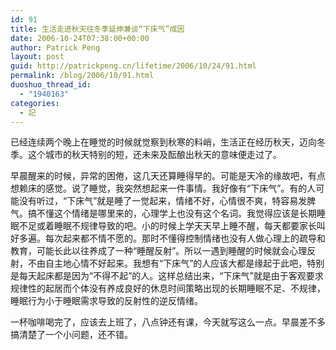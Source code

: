 ```yaml
---
id: 91
title: 生活走进秋天往冬季延伸兼谈“下床气”成因
date: 2006-10-24T07:38:00+00:00
author: Patrick Peng
layout: post
guid: http://patrickpeng.cn/lifetime/2006/10/24/91.html
permalink: /blog/2006/10/91.html
duoshuo_thread_id:
  - "1940163"
categories:
  - 記
---
```

<p>已经连续两个晚上在睡觉的时候就觉察到秋寒的料峭，生活正在经历秋天，迈向冬季。这个城市的秋天特别的短，还未来及酝酿出秋天的意味便走过了。</p>  <p>早晨醒来的时候，异常的困倦，这几天还算睡得早的。可能是天冷的缘故吧，有点想赖床的感觉。说了睡觉，我突然想起来一件事情。我好像有“下床气”。有的人可能没有听过，“下床气”就是睡了一觉起来，情绪不好，心情很不爽，特容易发脾气。搞不懂这个情绪是哪里来的，心理学上也没有这个名词。我觉得应该是长期睡眠不足或着睡眠不规律导致的吧。小的时候上学天天早上睡不醒，每天都要家长叫好多遍。每次起来都不情不愿的。那时不懂得控制情绪也没有人做心理上的疏导和教育，可能长此以往养成了一种“睡醒反射”。所以一遇到睡醒的时候就会心理反射，不由自主地心情不好起来。我想有“下床气”的人应该大都是缘起于此吧，特别是每天起床都是因为“不得不起”的人。这样总结出来，“下床气”就是由于客观要求规律性的起居而个体没有养成良好的休息时间策略出现的长期睡眠不足、不规律，睡眠行为小于睡眠需求导致的反射性的逆反情绪。</p>  <p>一杯咖啡喝完了，应该去上班了，八点钟还有课，今天就写这么一点。早晨差不多搞清楚了一个小问题，还不错。</p>